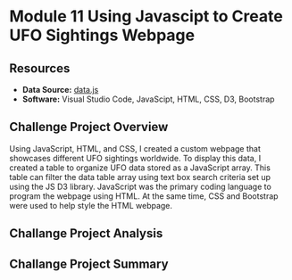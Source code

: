 # Module 11 Using Javascipt to Create UFO Sightings Webpage
## Resources

- **Data Source:** [data.js](static_challenge\js\data.js)
- **Software:** Visual Studio Code, JavaScipt, HTML, CSS, D3, Bootstrap

## Challenge Project Overview

Using JavaScript, HTML, and CSS, I created a custom webpage that showcases different UFO sightings worldwide. To display this data, I created a table to organize UFO data stored as a JavaScript array. This table can filter the data table array using text box search criteria set up using the JS D3 library. JavaScript was the primary coding language to program the webpage using HTML. At the same time, CSS and Bootstrap were used to help style the HTML webpage.

## Challange Project Analysis



## Challange Project Summary

